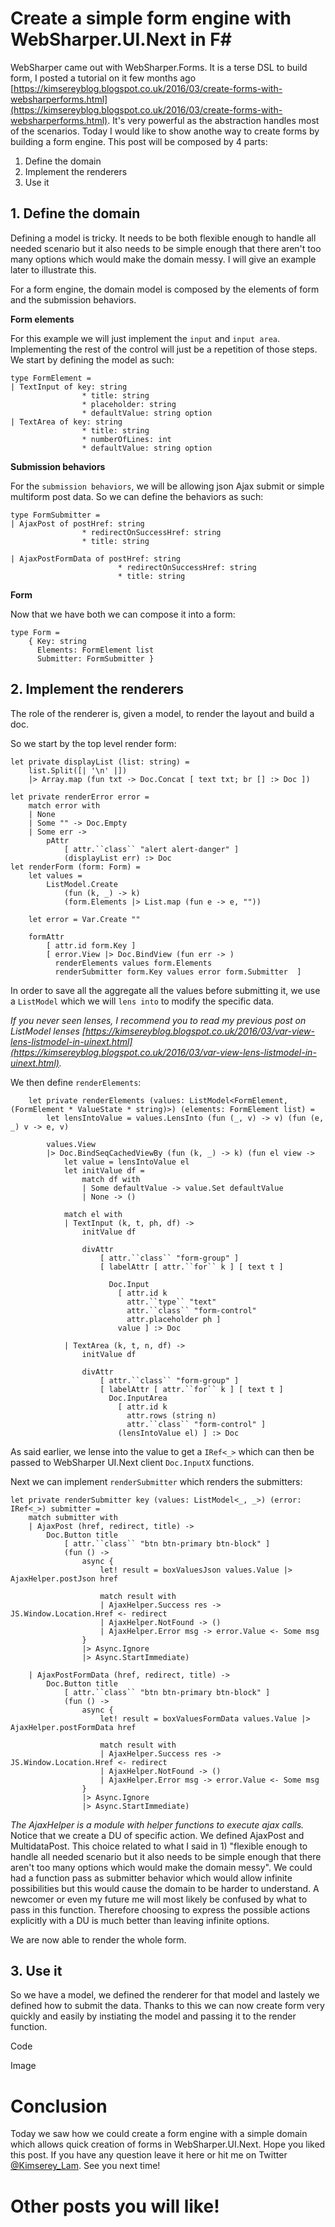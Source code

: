 # Create a simple form engine with WebSharper.UI.Next in F#

WebSharper came out with WebSharper.Forms. It is a terse DSL to build form, I posted a tutorial on it few months ago [https://kimsereyblog.blogspot.co.uk/2016/03/create-forms-with-websharperforms.html](https://kimsereyblog.blogspot.co.uk/2016/03/create-forms-with-websharperforms.html). 
It's very powerful as the abstraction handles most of the scenarios.
Today I would like to show anothe way to create forms by building a form engine.
This post will be composed by 4 parts:
1. Define the domain
2. Implement the renderers
4. Use it
 
## 1. Define the domain

Defining a model is tricky. It needs to be both flexible enough to handle all needed scenario but it also needs to be simple enough that there aren't too many options which would make the domain messy. I will give an example later to illustrate this.

For a form engine, the domain model is composed by the elements of form and the submission behaviors.

__Form elements__

For this example we will just implement the `input` and `input area`. Implementing the rest of the control will just be a repetition of those steps.
We start by defining the model as such:

```
type FormElement =
| TextInput of key: string 
                * title: string
                * placeholder: string
                * defaultValue: string option
| TextArea of key: string 
                * title: string
                * numberOfLines: int
                * defaultValue: string option
```

__Submission behaviors__

For the `submission behaviors`, we will be allowing json Ajax submit or simple multiform post data.
So we can define the behaviors as such:

```
type FormSubmitter =
| AjaxPost of postHref: string
                * redirectOnSuccessHref: string
                * title: string 

| AjaxPostFormData of postHref: string
                        * redirectOnSuccessHref: string
                        * title: string
```

__Form__

Now that we have both we can compose it into a form:

```
type Form =
    { Key: string
      Elements: FormElement list
      Submitter: FormSubmitter }
```

## 2. Implement the renderers

The role of the renderer is, given a model, to render the layout and build a doc.

So we start by the top level render form:

```
let private displayList (list: string) =
    list.Split([| '\n' |]) 
    |> Array.map (fun txt -> Doc.Concat [ text txt; br [] :> Doc ])

let private renderError error =
    match error with 
    | None
    | Some "" -> Doc.Empty 
    | Some err ->
        pAttr 
            [ attr.``class`` "alert alert-danger" ] 
            (displayList err) :> Doc
let renderForm (form: Form) =
    let values = 
        ListModel.Create 
            (fun (k, _) -> k) 
            (form.Elements |> List.map (fun e -> e, ""))
    
    let error = Var.Create ""

    formAttr 
        [ attr.id form.Key ]
        [ error.View |> Doc.BindView (fun err -> )
          renderElements values form.Elements
          renderSubmitter form.Key values error form.Submitter  ]
```

In order to save all the aggregate all the values before submitting it, we use a `ListModel` which we will `lens into` to modify the specific data.

_If you never seen lenses, I recommend you to read my previous post on ListModel lenses [https://kimsereyblog.blogspot.co.uk/2016/03/var-view-lens-listmodel-in-uinext.html](https://kimsereyblog.blogspot.co.uk/2016/03/var-view-lens-listmodel-in-uinext.html)._

We then define `renderElements`:

```
    let private renderElements (values: ListModel<FormElement, (FormElement * ValueState * string)>) (elements: FormElement list) =
        let lensIntoValue = values.LensInto (fun (_, v) -> v) (fun (e, _) v -> e, v)
       
        values.View
        |> Doc.BindSeqCachedViewBy (fun (k, _) -> k) (fun el view ->
            let value = lensIntoValue el
            let initValue df =
                match df with
                | Some defaultValue -> value.Set defaultValue
                | None -> ()

            match el with
            | TextInput (k, t, ph, df) ->
                initValue df

                divAttr
                    [ attr.``class`` "form-group" ]
                    [ labelAttr [ attr.``for`` k ] [ text t ]
                      
                      Doc.Input 
                        [ attr.id k
                          attr.``type`` "text"
                          attr.``class`` "form-control"
                          attr.placeholder ph ] 
                        value ] :> Doc
                      
            | TextArea (k, t, n, df) ->
                initValue df

                divAttr
                    [ attr.``class`` "form-group" ]
                    [ labelAttr [ attr.``for`` k ] [ text t ]
                      Doc.InputArea 
                        [ attr.id k
                          attr.rows (string n)
                          attr.``class`` "form-control" ] 
                        (lensIntoValue el) ] :> Doc
```

As said earlier, we lense into the value to get a `IRef<_>` which can then be passed to WebSharper UI.Next client `Doc.InputX` functions.

Next we can implement `renderSubmitter` which renders the submitters:

```
let private renderSubmitter key (values: ListModel<_, _>) (error: IRef<_>) submitter =
    match submitter with
    | AjaxPost (href, redirect, title) ->
        Doc.Button title 
            [ attr.``class`` "btn btn-primary btn-block" ] 
            (fun () -> 
                async {
                    let! result = boxValuesJson values.Value |> AjaxHelper.postJson href

                    match result with
                    | AjaxHelper.Success res -> JS.Window.Location.Href <- redirect
                    | AjaxHelper.NotFound -> ()
                    | AjaxHelper.Error msg -> error.Value <- Some msg
                }
                |> Async.Ignore
                |> Async.StartImmediate)

    | AjaxPostFormData (href, redirect, title) ->
        Doc.Button title 
            [ attr.``class`` "btn btn-primary btn-block" ] 
            (fun () -> 
                async {
                    let! result = boxValuesFormData values.Value |> AjaxHelper.postFormData href

                    match result with
                    | AjaxHelper.Success res -> JS.Window.Location.Href <- redirect
                    | AjaxHelper.NotFound -> ()
                    | AjaxHelper.Error msg -> error.Value <- Some msg
                }
                |> Async.Ignore
                |> Async.StartImmediate)
```

_The AjaxHelper is a module with helper functions to execute ajax calls._
Notice that we create a DU of specific action. We defined AjaxPost and MultidataPost. This choice related to what I said in 1) "flexible enough to handle all needed scenario but it also needs to be simple enough that there aren't too many options which would make the domain messy".
We could had a function pass as submitter behavior which would allow infinite possibilities but this would cause the domain to be harder to understand. A newcomer or even my future me will most likely be confused by what to pass in this function. Therefore choosing to express the possible actions explicitly with a DU is much better than leaving infinite options.

We are now able to render the whole form.

## 3. Use it

So we have a model, we defined the renderer for that model and lastely we defined how to submit the data. Thanks to this we can now create form very quickly and easily by instiating the model and passing it to the render function.

Code 

Image

# Conclusion

Today we saw how we could create a form engine with a simple domain which allows quick creation of forms in WebSharper.UI.Next. Hope you liked this post. If you have any question leave it here or hit me on Twitter [@Kimserey_Lam](). See you next time!

# Other posts you will like!
